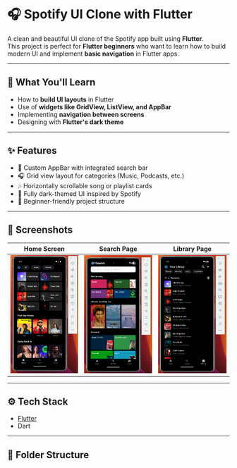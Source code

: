 # 🎧 Spotify UI Clone with Flutter

A clean and beautiful UI clone of the Spotify app built using **Flutter**.  
This project is perfect for **Flutter beginners** who want to learn how to build modern UI and implement **basic navigation** in Flutter apps.

---

## 🧠 What You'll Learn

- How to **build UI layouts** in Flutter
- Use of **widgets like GridView, ListView, and AppBar**
- Implementing **navigation between screens**
- Designing with **Flutter's dark theme**

---

## ✨ Features

- 🎵 Custom AppBar with integrated search bar
- 🎧 Grid view layout for categories (Music, Podcasts, etc.)
- 🎶 Horizontally scrollable song or playlist cards
- 🌙 Fully dark-themed UI inspired by Spotify
- 📲 Beginner-friendly project structure

---

## 📸 Screenshots

| Home Screen | Search Page | Library Page |
|-------------|-------------|--------------|
| ![Home](assets/images/spotify_home.png) | ![Search](assets/images/spotify_search.png) | ![Library](assets/images/spotify_library.png) |

---

## ⚙️ Tech Stack

- [Flutter](https://flutter.dev/)
- Dart

---

## 📁 Folder Structure

